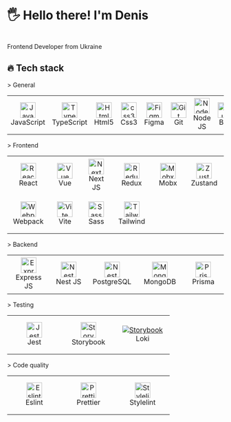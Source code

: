 <h1 align="left">🖐 Hello there! I'm Denis</h1>
<br>
Frontend Developer from Ukraine
<br>
<h2 align="left" id="ndiuky-stack">🔥 Tech stack</h2>
> General
<table width='100%'>
  <tr>
    <td align="center" width="110" height="90">
      <a href="#ndiuky-stack">
        <img src="https://raw.githubusercontent.com/ndiuky/devicon/refs/heads/master/icons/javascript/javascript-original.svg" width="36" height="36" alt="JavaScript" />
      </a>
      <br>JavaScript
    </td>
    <td align="center" width="110" height="90">
      <a href="#ndiuky-stack">
        <img src="https://raw.githubusercontent.com/ndiuky/devicon/refs/heads/master/icons/typescript/typescript-original.svg" width="36" height="36" alt="TypeScript" />
      </a>
      <br>TypeScript
    </td>
        <td align="center" width="110" height="90">
      <a href="#ndiuky-stack">
        <img src="https://raw.githubusercontent.com/ndiuky/devicon/refs/heads/master/icons/html5/html5-original.svg" width="36" height="36" alt="Html5" />
      </a>
      <br>Html5
    </td>
    <td align="center" width="110" height="90"> 
      <a href="#ndiuky-stack" >
        <img src="https://raw.githubusercontent.com/ndiuky/devicon/refs/heads/master/icons/css3/css3-original.svg" width="36" height="36" alt="css3" />
      </a>
      <br>Css3
    </td>
    <td align="center" width="110" height="90">
      <a href="#ndiuky-stack" >
        <img src="https://raw.githubusercontent.com/ndiuky/devicon/refs/heads/master/icons/figma/figma-original.svg" width="36" height="36" alt="Figma" />
      </a>
      <br>Figma
    </td>
    <td align="center" width="110" height="90">
      <a href="#ndiuky-stack">
        <img src="https://raw.githubusercontent.com/ndiuky/devicon/refs/heads/master/icons/git/git-original.svg" width="36" height="36" alt="Git" />
      </a>
      <br>Git
    </td>
    <td align="center" width="110" height="90"> 
      <a href="#ndiuky-stack">
        <img src="https://raw.githubusercontent.com/ndiuky/devicon/refs/heads/master/icons/nodejs/nodejs-original-wordmark.svg" width="36" height="36" alt="Node JS" />
      </a>
      <br>Node JS
    </td>
    <td align="center" width="110" height="90"> 
      <a href="#ndiuky-stack">
        <img src="https://raw.githubusercontent.com/ndiuky/devicon/refs/heads/master/icons/bun/bun-original.svg" width="36" height="36" alt="Bun" />
      </a>
      <br>Bun
    </td>
    <td align="center" width="110" height="90"> 
      <a href="#ndiuky-stack" >
        <img src="https://raw.githubusercontent.com/ndiuky/devicon/refs/heads/master/icons/github/github-original.svg" width="36" height="36" alt="Github" />
      </a>
      <br>Github
    </td>
    <td align="center" width="110" height="90"> 
      <a href="#ndiuky-stack" >
        <img src="https://raw.githubusercontent.com/ndiuky/devicon/refs/heads/master/icons/docker/docker-original.svg" width="36" height="36" alt="Docker" />
      </a>
      <br>Docker
    </td>
  </tr> 
</table>
> Frontend
<table width='100%'>
  <tr>
   <td align="center" width="110" height="90">
      <a href="#ndiuky-stack">
        <img src="https://raw.githubusercontent.com/ndiuky/devicon/refs/heads/master/icons/react/react-original.svg" width="36" height="36" alt="React" />
      </a>
      <br>React
    </td>
    <td align="center" width="110" height="90">
      <a href="#ndiuky-stack">
        <img src="https://raw.githubusercontent.com/ndiuky/devicon/refs/heads/master/icons/vuejs/vuejs-original.svg" width="36" height="36" alt="Vue" />
      </a>
      <br>Vue
    </td>
    <td align="center" width="110" height="90">
      <a href="#ndiuky-stack" >
        <img src="https://www.svgrepo.com/show/354113/nextjs-icon.svg" width="36" height="36" alt="Next JS" />
      </a>
      <br>Next JS
    </td>
    <td align="center" width="110" height="90">
      <a href="#ndiuky-stack" >
        <img src="https://raw.githubusercontent.com/ndiuky/devicon/refs/heads/master/icons/redux/redux-original.svg" width="36" height="36" alt="Redux" />
      </a>
      <br>Redux
    </td>
    <td align="center" width="110" height="90"> 
      <a href="#ndiuky-stack" >
        <img src="https://raw.githubusercontent.com/ndiuky/devicon/refs/heads/master/icons/mobx/mobx-original.svg" width="36" height="36" alt="Mobx" />
      </a>
      <br>Mobx
    </td>
     <td align="center" width="110" height="90"> 
      <a href="#ndiuky-stack" >
        <img src="https://user-images.githubusercontent.com/958486/218346783-72be5ae3-b953-4dd7-b239-788a882fdad6.svg" width="36" height="36" alt="Zustand" />
      </a>
      <br>Zustand
    </td>
  </tr> 
  <tr>
    <td align="center" width="110" height="90"> 
      <a href="#ndiuky-stack" >
        <img src="https://raw.githubusercontent.com/ndiuky/devicon/refs/heads/master/icons/webpack/webpack-original.svg" width="36" height="36" alt="Webpack" />
      </a>
      <br>Webpack
    </td>
    <td align="center" width="110" height="90"> 
      <a href="#ndiuky-stack" >
        <img src="https://raw.githubusercontent.com/ndiuky/devicon/refs/heads/master/icons/vitejs/vitejs-original.svg" width="36" height="36" alt="Vite" />
      </a>
      <br>Vite
    </td> 
    <td align="center" width="110" height="90">
      <a href="#ndiuky-stack">
        <img src="https://raw.githubusercontent.com/ndiuky/devicon/refs/heads/master/icons/sass/sass-original.svg" width="36" height="36" alt="Sass" />
      </a>
      <br>Sass
    </td>
    <td align="center" width="110" height="90">
      <a href="#ndiuky-stack">
        <img src="https://raw.githubusercontent.com/ndiuky/devicon/refs/heads/master/icons/tailwindcss/tailwindcss-original.svg" width="36" height="36" alt="Tailwind" />
      </a>
      <br>Tailwind
    </td>
  </tr> 
</table>
> Backend
<table width='100%'>
  <tr>
    <td align="center" width="110" height="90"> 
      <a href="#ndiuky-stack" >
        <img src="https://raw.githubusercontent.com/ndiuky/devicon/refs/heads/master/icons/express/express-original.svg" width="36" height="36" alt="Express JS" />
      </a>
      <br>Express JS
    </td>
    <td align="center" width="110" height="90"> 
      <a href="#ndiuky-stack" >
        <img src="https://raw.githubusercontent.com/ndiuky/devicon/refs/heads/master/icons/nestjs/nestjs-original.svg" width="36" height="36" alt="Nest JS" />
      </a>
      <br>Nest JS
    </td>
     <td align="center" width="110" height="90"> 
      <a href="#ndiuky-stack" >
        <img src="https://upload.wikimedia.org/wikipedia/commons/thumb/2/29/Postgresql_elephant.svg/1200px-Postgresql_elephant.svg.png" width="36" height="36" alt="Nest JS" />
      </a>
      <br>PostgreSQL
    </td>
    <td align="center" width="110" height="90">
      <a href="#ndiuky-stack" >
        <img src="https://raw.githubusercontent.com/ndiuky/devicon/refs/heads/master/icons/mongodb/mongodb-original.svg" width="36" height="36" alt="Mongo DB" />
      </a>
      <br>MongoDB
    </td>
    <td align="center" width="110" height="90"> 
      <a href="#ndiuky-stack" >
        <img src="https://raw.githubusercontent.com/ndiuky/devicon/refs/heads/master/icons/prisma/prisma-original.svg" width="36" height="36" alt="Prisma" />
      </a>
      <br>Prisma
    </td>
  </tr> 
</table>
> Testing
<table width='100%'>
  <tr>
    <td align="center" width="110" height="90"> 
      <a href="#ndiuky-stack" >
        <img src="https://raw.githubusercontent.com/ndiuky/devicon/refs/heads/master/icons/jest/jest-plain.svg" width="36" height="36" alt="Jest" />
      </a>
      <br>Jest
    </td>
    <td align="center" width="110" height="90"> 
      <a href="#ndiuky-stack" >
        <img src="https://raw.githubusercontent.com/ndiuky/devicon/refs/heads/master/icons/storybook/storybook-original.svg" width="36" height="36" alt="Storybook" />
      </a>
      <br>Storybook
    </td>
     <td align="center" width="110" height="90"> 
      <a href="#ndiuky-stack" >
        <img src="https://user-images.githubusercontent.com/378279/27998811-43b9906e-6515-11e7-835a-6f596506cc46.png"  alt="Storybook" />
      </a>
      <br>Loki
    </td>
  </tr> 
</table>
> Code quality
<table width='100%'>
  <tr>
     <td align="center" width="110" height="90">
      <a href="#ndiuky-stack">
        <img src="https://raw.githubusercontent.com/ndiuky/devicon/refs/heads/master/icons/eslint/eslint-original.svg" width="36" height="36" alt="Eslint" />
      </a>
      <br>Eslint
    </td>
    <td align="center" width="110" height="90">
      <a href="#ndiuky-stack">
        <img src="https://raw.githubusercontent.com/ndiuky/devicon/refs/heads/master/icons/prettier/prettier-original.svg" width="36" height="36" alt="Prettier" />
      </a>
      <br>Prettier
    </td>
      <td align="center" width="110" height="90">
      <a href="#ndiuky-stack">
        <img src="https://raw.githubusercontent.com/hipstersmoothie/stylelint-formatter-github/HEAD/logo.png" width="36" height="36" alt="Stylelint" />
      </a>
      <br>Stylelint
    </td>
  </tr> 
</table>

